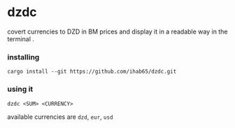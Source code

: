 # dzdc
covert currencies to DZD in BM prices and display it in a readable way in the terminal .

### installing  
```
cargo install --git https://github.com/ihab65/dzdc.git
```
### using it 
```
dzdc <SUM> <CURRENCY>
```
available currencies are `dzd`, `eur`, `usd` 
